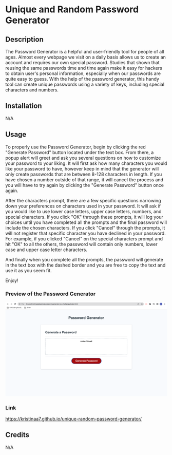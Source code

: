 # Unique and Random Password Generator 

## Description 

The Password Generator is a helpful and user-friendly tool for people of all ages. Almost every webpage we visit on a daily basis allows us to create an account and requires our own special password. Studies that shown that reusing the same passwords time and time again make it easy for hackers to obtain user's personal information, especially when our passwords are quite easy to guess. With the help of the password generator, this handy tool can create unique passwords using a variety of keys, including special characters and numbers. 

## Installation 

N/A

## Usage

To properly use the Password Generator, begin by clicking the red "Generate Password" button located under the text box. From there, a popup alert will greet and ask you several questions on how to customize your password to your liking. It will first ask how many characters you would like your password to have, however keep in mind that the generator will only create passwords that are between 8-128 characters in length. If you have chosen a number outside of that range, it will cancel the process and you will have to try again by clicking the "Generate Password" button once again. 

After the characters prompt, there are a few specific questions narrowing down your preferences on characters used in your password. It will ask if you would like to use lower case letters, upper case letters, numbers, and special characters. If you click "OK" through these prompts, it will log your choices until you have completed all the prompts and the final password will include the chosen characters. If you click "Cancel" through the prompts, it will not register that specific character you have declined in your password. For example, if you clicked "Cancel" on the special characters prompt and hit "OK" to all the others, the password will contain only numbers, lower case and upper case letter characters. 

And finally when you complete all the prompts, the password will generate in the text box with the dashed border and you are free to copy the text and use it as you seem fit. 

Enjoy!

### Preview of the Password Generator
![alt text](assets/passwordpic.png)

### Link

https://kristinaa7.github.io/unique-random-password-generator/

## Credits

N/A
